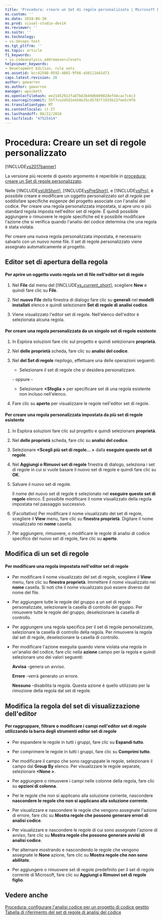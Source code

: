 ```yaml
---
title: 'Procedura: creare un Set di regole personalizzato | Microsoft Docs'
ms.custom: ''
ms.date: 2018-06-30
ms.prod: visual-studio-dev14
ms.reviewer: ''
ms.suite: ''
ms.technology:
- vs-devops-test
ms.tgt_pltfrm: ''
ms.topic: article
f1_keywords:
- vs.codeanalysis.addremoverulesets
helpviewer_keywords:
- Development Edition, rule sets
ms.assetid: bcc42508-9592-4802-9f66-a50111641d73
caps.latest.revision: 26
author: gewarren
ms.author: gewarren
manager: wpickett
ms.openlocfilehash: ee21452912fa87b63b49db609828ef44cac7c4c3
ms.sourcegitcommit: 55f7ce2d5d2e458e35c45787f1935b237ee5c9f8
ms.translationtype: MT
ms.contentlocale: it-IT
ms.lasthandoff: 08/22/2018
ms.locfileid: "47525414"
---
```

# <a name="how-to-create-a-custom-rule-set"></a>Procedura: Creare un set di regole personalizzato
[!INCLUDE[vs2017banner](../includes/vs2017banner.md)]

La versione più recente di questo argomento è reperibile in [procedura: creare un Set di regole personalizzato](https://docs.microsoft.com/visualstudio/code-quality/how-to-create-a-custom-rule-set).  
  
Nelle [!INCLUDE[vsUltShort](../includes/vsultshort-md.md)], [!INCLUDE[vsPreShort](../includes/vspreshort-md.md)], e [!INCLUDE[vsPro](../includes/vspro-md.md)], è possibile creare e modificare un oggetto personalizzato *set di regole* per soddisfare specifiche esigenze del progetto associate con l'analisi del codice. Per creare una regola personalizzata impostata, si apre uno o più standard regola imposta nell'editor set di regole. È quindi possibile aggiungere o rimuovere le regole specifiche ed è possibile modificare l'azione che si verifica quando l'analisi del codice determina che una regola è stata violata.  
  
 Per creare una nuova regola personalizzata impostata, è necessario salvarlo con un nuovo nome file. Il set di regole personalizzato viene assegnato automaticamente al progetto.  
  
## <a name="opening-the-rule-set-editor"></a>Editor set di apertura della regola  
  
#### <a name="to-open-an-empty-rule-set-file-in-the-rule-set-editor"></a>Per aprire un oggetto vuoto regola set di file nell'editor set di regole  
  
1.  Nel **File** dal menu del [!INCLUDE[vs_current_short](../includes/vs-current-short-md.md)], scegliere **New** e quindi fare clic su **File**.  
  
2.  Nel **nuovo File** della finestra di dialogo fare clic su **generali** nel **modelli installati** elenco e quindi selezionare **Set di regole di analisi codice**.  
  
3.  Viene visualizzato l'editor set di regole. Nell'elenco dell'editor è selezionata alcuna regola.  
  
#### <a name="to-create-a-custom-rule-from-a-single-existing-rule-set"></a>Per creare una regola personalizzata da un singolo set di regole esistente  
  
1.  In Esplora soluzioni fare clic sul progetto e quindi selezionare **proprietà**.  
  
2.  Nel **delle proprietà** scheda, fare clic su **analisi del codice**.  
  
3.  Nel **del Set di regole** riepilogo, effettuare una delle operazioni seguenti:  
  
    -   Selezionare il set di regole che si desidera personalizzare.  
  
     \- oppure -  
  
    -   Selezionare  **\<Sfoglia >** per specificare set di una regola esistente non incluso nell'elenco.  
  
4.  Fare clic su **aperto** per visualizzare le regole nell'editor set di regole.  
  
#### <a name="to-create-a-custom-rule-set-from-multiple-existing-rule-sets"></a>Per creare una regola personalizzata impostata da più set di regole esistente  
  
1.  In Esplora soluzioni fare clic sul progetto e quindi selezionare **proprietà**.  
  
2.  Nel **delle proprietà** scheda, fare clic su **analisi del codice**.  
  
3.  Selezionare  **\<Scegli più set di regole... >** dalla **eseguire questo set di regole**.  
  
4.  Nel **Aggiungi o Rimuovi set di regole** finestra di dialogo, seleziona i set di regole in cui si vuole basare il nuovo set di regole e quindi fare clic su **OK**.  
  
5.  Salvare il nuovo set di regole.  
  
     Il nome del nuovo set di regole è selezionato nel **eseguire questo set di regole** elenco. È possibile modificare il nome visualizzato della regola impostata nel passaggio successivo.  
  
6.  (Facoltativo) Per modificare il nome visualizzato del set di regole, scegliere il **View** menu, fare clic su **finestra proprietà**. Digitare il nome visualizzato nei **nome** casella.  
  
7.  Per aggiungere, rimuovere, o modificare le regole di analisi di codice specifico del nuovo set di regole, fare clic su **aperto**.  
  
## <a name="modifying-a-rule-set"></a>Modifica di un set di regole  
  
#### <a name="to-modify-a-rule-set-in-the-rule-set-editor"></a>Per modificare una regola impostata nell'editor set di regole  
  
-   Per modificare il nome visualizzato del set di regole, scegliere il **View** menu, fare clic su **finestra proprietà**. Immettere il nome visualizzato nei **nome** casella. Si noti che il nome visualizzato può essere diverso dal nome del file.  
  
-   Per aggiungere tutte le regole del gruppo a un set di regole personalizzate, selezionare la casella di controllo del gruppo. Per rimuovere tutte le regole del gruppo, deselezionare la casella di controllo.  
  
-   Per aggiungere una regola specifica per il set di regole personalizzate, selezionare la casella di controllo della regola. Per rimuovere la regola dal set di regole, deselezionare la casella di controllo.  
  
-   Per modificare l'azione eseguita quando viene violata una regola in un'analisi del codice, fare clic nella **azione** campo per la regola e quindi selezionare uno dei valori seguenti:  
  
     **Avvisa** -genera un avviso.  
  
     **Errore** -verrà generato un errore.  
  
     **Nessuno** -disabilita la regola. Questa azione è quello utilizzato per la rimozione della regola dal set di regole.  
  
## <a name="changing-the-rule-set-editor-display"></a>Modifica la regola del set di visualizzazione dell'editor  
  
#### <a name="to-group-filter-or-change-the-fields-in-the-rule-set-editor-by-using-the-rule-set-editor-toolbar"></a>Per raggruppare, filtrare o modificare i campi nell'editor set di regole utilizzando la barra degli strumenti editor set di regole  
  
-   Per espandere le regole in tutti i gruppi, fare clic su **Espandi tutto**.  
  
-   Per comprimere le regole in tutti i gruppi, fare clic su **Comprimi tutto**.  
  
-   Per modificare il campo che sono raggruppate le regole, selezionare il campo dal **Group By** elenco. Per visualizzare le regole separate, selezionare  **\<None >**.  
  
-   Per aggiungere o rimuovere i campi nelle colonne della regola, fare clic su **opzioni di colonna**.  
  
-   Per le regole che non si applicano alla soluzione corrente, nascondere **nascondere le regole che non si applicano alla soluzione corrente**.  
  
-   Per visualizzare e nascondere le regole che vengono assegnate l'azione di errore, fare clic su **Mostra regole che possono generare errori di analisi codice**.  
  
-   Per visualizzare e nascondere le regole di cui sono assegnate l'azione di avviso, fare clic su **Mostra regole che possono generare avvisi di analisi codice**.  
  
-   Per alternare mostrando e nascondendo le regole che vengono assegnate le **None** azione, fare clic su **Mostra regole che non sono abilitate**.  
  
-   Per aggiungere o rimuovere set di regole predefinito per il set di regole corrente di Microsoft, fare clic su **Aggiungi o Rimuovi set di regole figlio**.  
  
## <a name="see-also"></a>Vedere anche  
 [Procedura: configurare l'analisi codice per un progetto di codice gestito](../code-quality/how-to-configure-code-analysis-for-a-managed-code-project.md)   
 [Tabella di riferimento del set di regole di analisi del codice](../code-quality/code-analysis-rule-set-reference.md)



